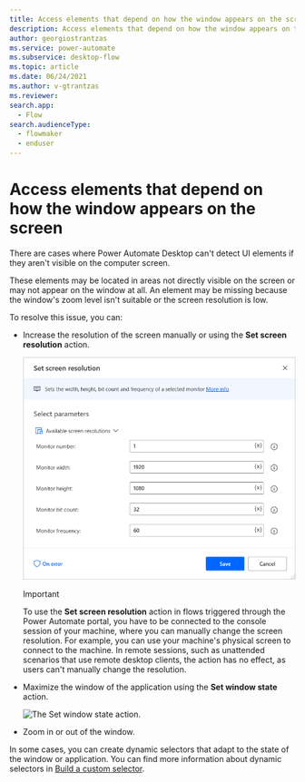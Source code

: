 ```yaml
---
title: Access elements that depend on how the window appears on the screen | Microsoft Docs
description: Access elements that depend on how the window appears on the screen	
author: georgiostrantzas
ms.service: power-automate
ms.subservice: desktop-flow
ms.topic: article
ms.date: 06/24/2021
ms.author: v-gtrantzas
ms.reviewer:
search.app: 
  - Flow
search.audienceType: 
  - flowmaker
  - enduser
---
```


# Access elements that depend on how the window appears on the screen	

There are cases where Power Automate Desktop can't detect UI elements if they aren't visible on the computer screen.

These elements may be located in areas not directly visible on the screen or may not appear on the window at all. An element may be missing because the window's zoom level isn't suitable or the screen resolution is low.

To resolve this issue, you can:

- Increase the resolution of the screen manually or using the **Set screen resolution** action.

    ![The Set screen resolution action.](media/access-elements-depend-window/set-screen-resolution-action.png)

    > [!Important]
    >To use the **Set screen resolution** action in flows triggered through the Power Automate portal, you have to be connected to the console session of your machine, where you can manually change the screen resolution. For example, you can use your machine's physical screen to connect to the machine. In remote sessions, such as unattended scenarios that use remote desktop clients, the action has no effect, as users can't manually change the resolution.

- Maximize the window of the application using the **Set window state** action.

    ![The Set window state action.](media/access-elements-depend-window/set-window-state-action.png)

- Zoom in or out of the window.

In some cases, you can create dynamic selectors that adapt to the state of the window or application. You can find more information about dynamic selectors in [Build a custom selector](..\build-custom-selectors.md).
